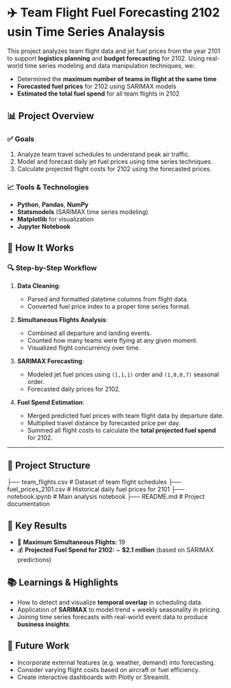 # ✈️ Team Flight Fuel Forecasting 2102 usin Time Series Analaysis 

This project analyzes team flight data and jet fuel prices from the year 2101 to support **logistics planning** and **budget forecasting** for 2102. Using real-world time series modeling and data manipulation techniques, we:

- Determined the **maximum number of teams in flight at the same time**
- **Forecasted fuel prices** for 2102 using SARIMAX models
- **Estimated the total fuel spend** for all team flights in 2102


## 📊 Project Overview

### ✅ Goals
1. Analyze team travel schedules to understand peak air traffic.
2. Model and forecast daily jet fuel prices using time series techniques.
3. Calculate projected flight costs for 2102 using the forecasted prices.

### 📈 Tools & Technologies
- **Python**, **Pandas**, **NumPy**
- **Statsmodels** (SARIMAX time series modeling)
- **Matplotlib** for visualization
- **Jupyter Notebook**

## 🚀 How It Works

### 🔍 Step-by-Step Workflow

1. **Data Cleaning**:
   - Parsed and formatted datetime columns from flight data.
   - Converted fuel price index to a proper time series format.

2. **Simultaneous Flights Analysis**:
   - Combined all departure and landing events.
   - Counted how many teams were flying at any given moment.
   - Visualized flight concurrency over time.

3. **SARIMAX Forecasting**:
   - Modeled jet fuel prices using `(1,1,1)` order and `(1,0,0,7)` seasonal order.
   - Forecasted daily prices for 2102.

4. **Fuel Spend Estimation**:
   - Merged predicted fuel prices with team flight data by departure date.
   - Multiplied travel distance by forecasted price per day.
   - Summed all flight costs to calculate the **total projected fuel spend** for 2102.

---

## 📁 Project Structure
├── team_flights.csv # Dataset of team flight schedules
├── fuel_prices_2101.csv # Historical daily fuel prices for 2101
├── notebook.ipynb # Main analysis notebook
├── README.md # Project documentation


## 📌 Key Results
- 📅 **Maximum Simultaneous Flights:** 19  
- 💰 **Projected Fuel Spend for 2102:** ~ **$2.1 million** (based on SARIMAX predictions)


## 📚 Learnings & Highlights
- How to detect and visualize **temporal overlap** in scheduling data.
- Application of **SARIMAX** to model trend + weekly seasonality in pricing.
- Joining time series forecasts with real-world event data to produce **business insights**.


## 🧠 Future Work
- Incorporate external features (e.g. weather, demand) into forecasting.
- Consider varying flight costs based on aircraft or fuel efficiency.
- Create interactive dashboards with Plotly or Streamlit.
